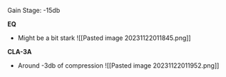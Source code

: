 Gain Stage: -15db

**EQ**
- Might be a bit stark
![[Pasted image 20231122011845.png]]

**CLA-3A**
- Around -3db of compression
![[Pasted image 20231122011952.png]]
